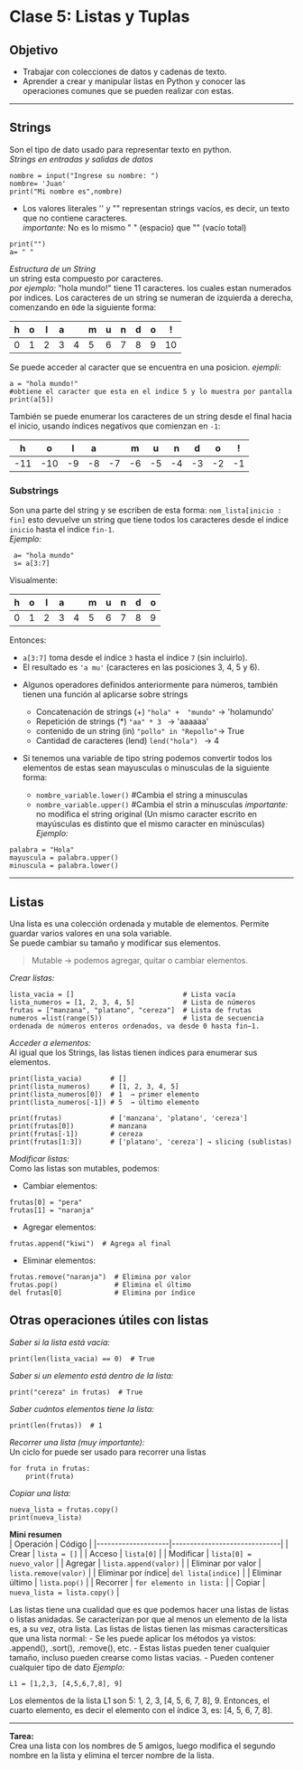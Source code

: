 # Clase 5: Listas y Tuplas

## Objetivo

- Trabajar con colecciones de datos y cadenas de texto. 
- Aprender a crear y manipular listas en Python y conocer las operaciones comunes que se pueden realizar con estas.

---

## Strings

Son el tipo de dato usado para representar texto en python.  
*Strings en entradas y salidas de datos*
```
nombre = input("Ingrese su nombre: ")
nombre= 'Juan'
print("Mi nombre es",nombre)
```
* Los valores literales '' y "" representan strings vacíos, es decir, un texto que no contiene caracteres.   
*importante:* No es lo mismo " " (espacio) que "" (vacío total)  
```
print("")
a= " "
```
*Estructura de un String*  
un string esta compuesto por caracteres.  
*por ejemplo:* "hola mundo!" tiene 11 caracteres. 
los cuales estan numerados por indices. Los caracteres de un string se numeran de izquierda a derecha, comenzando en `0`de la siguiente forma:  

| h | o | l | a |   | m | u | n | d | o | ! |
|---|---|---|---|---|---|---|---|---|---|---|
| 0 | 1 | 2 | 3 | 4 | 5 | 6 | 7 | 8 | 9 |10 |

Se puede acceder al caracter que se encuentra en una posicion.
*ejempli:*
```
a = "hola mundo!"
#obtiene el caracter que esta en el indice 5 y lo muestra por pantalla
print(a[5])
```  

También se puede enumerar los caracteres de un string desde el final hacia el inicio, usando índices negativos que comienzan en `-1`:

| h  | o  | l  | a  |   | m  | u  | n  | d  | o  | !  |
|----|----|----|----|---|----|----|----|----|----|----|
| -11| -10| -9 | -8 | -7| -6 | -5 | -4 | -3 | -2 | -1 |

### Substrings 
Son una parte del string y se escriben de esta forma: ```nom_lista[inicio : fin]```
esto devuelve un string que tiene todos los caracteres desde el indice ```inicio``` hasta el indice ```fin-1```.  
*Ejemplo:*   
```
 a= "hola mundo"
 s= a[3:7]
```  
Visualmente:

| h | o | l | a |   | m | u | n | d | o |
|---|---|---|---|---|---|---|---|---|---|
| 0 | 1 | 2 | 3 | 4 | 5 | 6 | 7 | 8 | 9 |

Entonces:

- `a[3:7]` toma desde el índice `3` hasta el índice `7` (sin incluirlo).
- El resultado es `'a mu'` (caracteres en las posiciones 3, 4, 5 y 6).


* Algunos operadores definidos anteriormente para números, también tienen una función al aplicarse sobre strings
    - Concatenación de strings (+)  ```"hola" +  "mundo"```   → 'holamundo'
    - Repetición de strings (*)     ```"aa" * 3 ```           → 'aaaaaa'
    - contenido de un string (in)   ```"pollo" in "Repollo"```→ True
    - Cantidad de caracteres (lend) ```lend("hola") ```       → 4



* Si tenemos una variable de tipo string  podemos convertir todos los elementos de estas sean mayusculas o minusculas de la siguiente forma:  
    - ```nombre_variable.lower()```   #Cambia el string a minusculas
    - ```nombre_variable.upper()```   #Cambia el strin a minusculas
*importante:* no modifica el string original
(Un mismo caracter escrito en mayúsculas es distinto que el mismo caracter en minúsculas)
*Ejemplo:*
``` 
palabra = "Hola"
mayuscula = palabra.upper()
minuscula = palabra.lower()
```  


---

## Listas

Una lista es una colección ordenada y mutable de elementos. Permite guardar varios valores en una sola variable.  
Se puede cambiar su tamaño y modificar sus elementos.   
> Mutable → podemos agregar, quitar o cambiar elementos. 

*Crear listas:*    
```
lista_vacia = []                           # Lista vacía
lista_numeros = [1, 2, 3, 4, 5]            # Lista de números
frutas = ["manzana", "platano", "cereza"]  # Lista de frutas   
numeros =list(range(5))                    # lista de secuencia ordenada de números enteros ordenados, va desde 0 hasta fin−1.
``` 

*Acceder a elementos:*  
Al igual que los Strings, las listas tienen índices para enumerar sus elementos.

```
print(lista_vacia)       # []
print(lista_numeros)     # [1, 2, 3, 4, 5]
print(lista_numeros[0])  # 1  → primer elemento
print(lista_numeros[-1]) # 5  → último elemento

print(frutas)            # ['manzana', 'platano', 'cereza']
print(frutas[0])         # manzana
print(frutas[-1])        # cereza
print(frutas[1:3])       # ['platano', 'cereza'] → slicing (sublistas)
```

*Modificar listas:*  
Como las listas son mutables, podemos:

- Cambiar elementos:  
```
frutas[0] = "pera"
frutas[1] = "naranja"
```  
- Agregar elementos:  
```  
frutas.append("kiwi")  # Agrega al final
```
- Eliminar elementos:   
```  
frutas.remove("naranja")  # Elimina por valor
frutas.pop()              # Elimina el último
del frutas[0]             # Elimina por índice
```

## Otras operaciones útiles con listas

*Saber si la lista está vacía:*  
```
print(len(lista_vacia) == 0)  # True
```  
*Saber si un elemento está dentro de la lista:*  
```
print("cereza" in frutas)  # True
```  
*Saber cuántos elementos tiene la lista:*  
```
print(len(frutas))  # 1
```  
*Recorrer una lista (muy importante):*    
Un ciclo for puede ser usado para recorrer una listas
```
for fruta in frutas:
    print(fruta)
```  
*Copiar una lista:*  
```
nueva_lista = frutas.copy()
print(nueva_lista)
```

**Mini resumen**  
| Operación         | Código                        |
|--------------------|------------------------------|
| Crear              | `lista = []`                 |
| Acceso             | `lista[0]`                   |
| Modificar          | `lista[0] = nuevo_valor`     |
| Agregar            | `lista.append(valor)`        |
| Eliminar por valor | `lista.remove(valor)`        |
| Eliminar por índice| `del lista[indice]`          |
| Eliminar último    | `lista.pop()`                |
| Recorrer           | `for elemento in lista:`     |
| Copiar             | `nueva_lista = lista.copy()` |


Las listas tiene una cualidad que es que podemos hacer una listas de listas o listas anidadas. Se caracterizan por que al menos un elemento de la lista es, a su vez, otra lista. 
Las listas de listas tienen las mismas caractersiticas que una lista normal:
    - Se les puede aplicar los métodos ya vistos: .append(), .sort(), .remove(), etc.
    - Estas listas pueden tener cualquier tamaño, incluso pueden crearse como listas vacias.
    - Pueden contener cualquier tipo de dato
*Ejemplo:*  
```
L1 = [1,2,3, [4,5,6,7,8], 9]
```   
Los elementos de la lista L1 son 5: 1, 2, 3, [4, 5, 6, 7, 8], 9.
Entonces, el cuarto elemento, es decir el elemento con el índice 3, es: [4, 5, 6, 7, 8].

---

**Tarea:**   
Crea una lista con los nombres de 5 amigos, luego modifica el segundo nombre en la lista y elimina el tercer nombre de la lista. 

